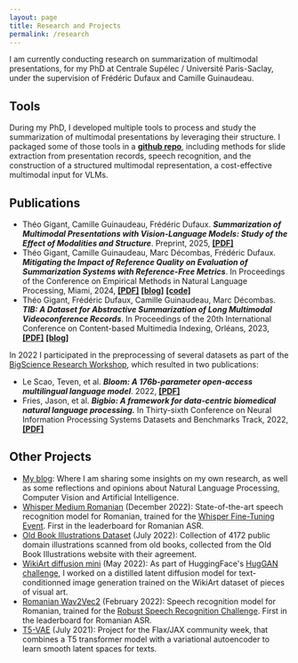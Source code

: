 ```yaml
---
layout: page
title: Research and Projects
permalink: /research
---
```


I am currently conducting research on summarization of multimodal presentations, for my PhD at Centrale Supélec / Université Paris-Saclay, under the supervision of Frédéric Dufaux and Camille Guinaudeau.

## Tools

During my PhD, I developed multiple tools to process and study the summarization of multimodal presentations by leveraging their structure. I packaged some of those tools in a [**github repo**](https://github.com/giganttheo/mmmmmm), including methods for slide extraction from presentation records, speech recognition, and the construction of a structured multimodal representation, a cost-effective multimodal input for VLMs.

## Publications

* Théo Gigant, Camille Guinaudeau, Frédéric Dufaux. ***Summarization of Multimodal Presentations with Vision-Language Models: Study of the Effect of Modalities and Structure***. Preprint, 2025, [**[PDF]**](https://arxiv.org/abs/2504.10049)
* Théo Gigant, Camille Guinaudeau, Marc Décombas, Frédéric Dufaux. ***Mitigating the Impact of Reference Quality on Evaluation of Summarization Systems with Reference-Free Metrics***. In Proceedings of the Conference on Empirical Methods in Natural Language Processing, Miami, 2024, [**[PDF]**](https://aclanthology.org/2024.emnlp-main.1078/) [**[blog]**](/evaluating_lm_low_quality_refs) [**[code]**](https://github.com/giganttheo/importance-based-relevance-score)
* Théo Gigant, Frédéric Dufaux, Camille Guinaudeau, Marc Décombas. ***TIB: A Dataset for Abstractive Summarization of Long Multimodal Videoconference Records***. In Proceedings of the 20th International Conference on Content-based Multimedia Indexing, Orléans, 2023, [**[PDF]**](https://dl.acm.org/doi/10.1145/3617233.3617238) [**[blog]**](/tib)

In 2022 I participated in the preprocessing of several datasets as part of the [BigScience Research Workshop](https://bigscience.huggingface.co/), which resulted in two publications:

* Le Scao, Teven, et al. ***Bloom: A 176b-parameter open-access multilingual language model***. 2022, [**[PDF]**](https://inria.hal.science/hal-03850124/)
* Fries, Jason, et al. ***Bigbio: A framework for data-centric biomedical natural language processing.*** In Thirty-sixth Conference on Neural Information Processing Systems Datasets and Benchmarks Track, 2022, [**[PDF]**](https://proceedings.neurips.cc/paper_files/paper/2022/hash/a583d2197eafc4afdd41f5b8765555c5-Abstract-Datasets_and_Benchmarks.html)

## Other Projects

* [My blog](/): Where I am sharing some insights on my own research, as well as some reflections and opinions about Natural Language Processing, Computer Vision and Artificial Intelligence.
* [Whisper Medium Romanian](https://huggingface.co/gigant/whisper-medium-romanian) (December 2022): State-of-the-art speech recognition model for Romanian, trained for the [Whisper Fine-Tuning Event](https://github.com/huggingface/community-events/tree/main/whisper-fine-tuning-event). First in the leaderboard for Romanian ASR.
* [Old Book Illustrations Dataset](https://huggingface.co/datasets/gigant/oldbookillustrations) (July 2022): Collection of 4172 public domain illustrations scanned from old books, collected from the Old Book Illustrations website with their agreement.
* [WikiArt diffusion mini](https://github.com/giganttheo/distill-ccld) (May 2022): As part of HuggingFace's [HugGAN challenge](https://github.com/huggingface/community-events/tree/main/huggan), I worked on a distilled latent diffusion model for text-conditionned image generation trained on the WikiArt dataset of pieces of visual art.
* [Romanian Wav2Vec2](https://huggingface.co/gigant/romanian-wav2vec2) (February 2022): Speech recognition model for Romanian, trained for the [Robust Speech Recognition Challenge](https://discuss.huggingface.co/t/open-to-the-community-robust-speech-recognition-challenge/13614). First in the leaderboard for Romanian ASR.
* [T5-VAE](https://github.com/giganttheo/T5-VAE) (July 2021): Project for the Flax/JAX community week, that combines a T5 transformer model with a variational autoencoder to learn smooth latent spaces for texts.